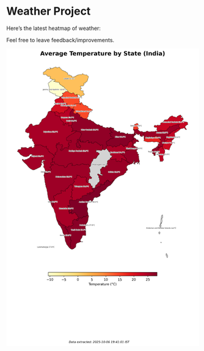 # Weather Project

Here’s the latest heatmap of weather:

Feel free to leave feedback/improvements.

![India Heatmap](docs/assets/india_heatmap.png?v=E3CDF8)
